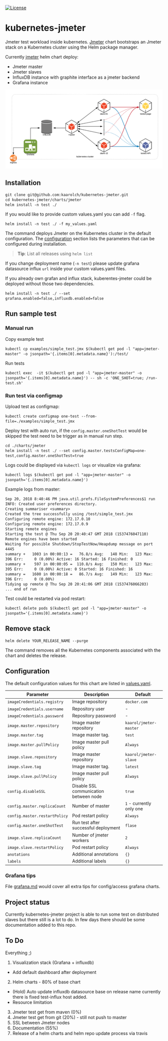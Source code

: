 [![License](https://img.shields.io/badge/license-MIT%20License-brightgreen.svg)](https://opensource.org/licenses/MIT)
# kubernetes-jmeter

Jmeter test workload inside kubernetes. [Jmeter](charts/jmeter) chart bootstraps an Jmeter stack on a Kubernetes cluster using the Helm package manager.

Currently [jmeter](charts/jmeter) helm chart deploy:
*   Jmeter master
*   Jmeter slaves
*   InfluxDB instance with graphite interface as a jmeter backend
*   Grafana instance

![kubernetes-jmeter stack architecture](images/kubernetes-jmeter_architecture.png)

## Installation
```
git clone git@github.com:kaarolch/kubernetes-jmeter.git
cd kubernetes-jmeter/charts/jmeter
helm install -n test ./
```
If you would like to provide custom values.yaml you can add `-f` flag.

```
helm install -n test ./ -f my_values.yaml
```

The command deploys Jmeter on the Kubernetes cluster in the default configuration. The [configuration](#configuration) section lists the parameters that can be configured during installation.

> **Tip**: List all releases using `helm list`

If you change deployment name (`-n test`) please update grafana datasource influx `url` inside your custom values.yaml files.

If you already own grafan and influx stack, kuberentes-jmeter could be deployed without those two dependencies.

```
helm install -n test ./ --set grafana.enabled=false,influxdb.enabled=false
```

## Run sample test

### Manual run
Copy example test

```
kubectl cp examples/simple_test.jmx $(kubectl get pod -l "app=jmeter-master" -o jsonpath='{.items[0].metadata.name}'):/test/

```
Run tests

```
kubectl exec  -it $(kubectl get pod -l "app=jmeter-master" -o jsonpath='{.items[0].metadata.name}') -- sh -c 'ONE_SHOT=true; /run-test.sh'
```

### Run test via configmap

Upload test as configmap:

```
kubectl create configmap one-test --from-file=./examples/simple_test.jmx
```

Deploy test with auto run, if the `config.master.oneShotTest` would be skipped the test need to be trigger as in manual run step.

```
cd ./charts/jmeter
helm install -n test ./ --set config.master.testsConfigMap=one-test,config.master.oneShotTest=true
```
Logs could be displayed via `kubectl logs` or visualize via grafana:
```
kubectl logs $(kubectl get pod -l "app=jmeter-master" -o jsonpath='{.items[0].metadata.name}')
```
Example logs from master:
```
Sep 20, 2018 8:40:46 PM java.util.prefs.FileSystemPreferences$1 run
INFO: Created user preferences directory.
Creating summariser <summary>
Created the tree successfully using /test/simple_test.jmx
Configuring remote engine: 172.17.0.10
Configuring remote engine: 172.17.0.9
Starting remote engines
Starting the test @ Thu Sep 20 20:40:47 GMT 2018 (1537476047110)
Remote engines have been started
Waiting for possible Shutdown/StopTestNow/Heapdump message on port 4445
summary +   1003 in 00:00:13 =   76.8/s Avg:   148 Min:   123 Max:   396 Err:     0 (0.00%) Active: 16 Started: 16 Finished: 0
summary +    597 in 00:00:05 =  110.8/s Avg:   150 Min:   123 Max:   395 Err:     0 (0.00%) Active: 0 Started: 16 Finished: 16
summary =   1600 in 00:00:18 =   86.7/s Avg:   149 Min:   123 Max:   396 Err:     0 (0.00%)
Tidying up remote @ Thu Sep 20 20:41:06 GMT 2018 (1537476066203)
... end of run
```
Test could be restarted via pod restart:
```
kubectl delete pods $(kubectl get pod -l "app=jmeter-master" -o jsonpath='{.items[0].metadata.name}')
```

## Remove stack

```
helm delete YOUR_RELEASE_NAME --purge
```

The command removes all the Kubernetes components associated with the chart and deletes the release.

## Configuration

The default configuration values for this chart are listed in [values.yaml](charts/jmeter/values.yaml).

| Parameter                       | Description                                   | Default                  |
|---------------------------------|-----------------------------------------------|--------------------------|
| `imageCredentials.registry`     | Image repository                              | `docker.com`             |
| `imageCredentials.username`     | Repository user                               | -                        |
| `imageCredentials.password`     | Repository password                           | -                        |
| `image.master.repository`       | Image master repository                       | `kaarol/jmeter-master`   |
| `image.master.tag`              | Image master tag.                             | `test`                   |
| `image.master.pullPolicy`       | Image master pull policy                      | `Always`                 |
| `image.slave.repository`        | Image master repository                       | `kaarol/jmeter-slave`    |
| `image.slave.tag`               | Image master tag.                             | `latest`                 |
| `image.slave.pullPolicy`        | Image master pull policy                      | `Always`                 |
| `config.disableSSL`             | Disable SSL communication between node        | `true`                   |
| `config.master.replicaCount`    | Number of master                              | `1` - currently only one |
| `config.master.restartPolicy`   | Pod restart policy                            | `Always`                 |
| `config.master.oneShotTest`     | Run test after successful deployment          | `flase`                  |
| `image.slave.replicaCount`      | Number of jmeter workers                      | `2`                      |
| `image.slave.restartPolicy`     | Pod restart policy                            | `Always`                 |
| `anotations`                    | Additional annotations                        | `{}`                     |
| `labels`                        | Additional labels                             | `{}`                     |

### Grafana tips
File [grafana.md](docs/grafana.md) would cover all extra tips for config/access grafana charts.

## Project status

Currently kubernetes-jmeter project is able to run some test on distributed slaves but there still is a lot to do. In few days there should be some documentation added to this repo.

## To Do
Everything ;)
1.  Visualization stack (Grafana + influxdb)
*   Add default dashboard after deployment
2.  Helm charts - 80% of base chart
*   (Hold) Auto update influxdb datasource base on release name currently there is fixed test-influx host added.
*   Resource limitation
3.  Jmeter test get from maven (0%)
4.  Jmeter test get from git (20%) - still not push to master
5.  SSL between Jmeter nodes
6.  Documentation (55%)
7.  Release of a helm charts and helm repo update process via travis
